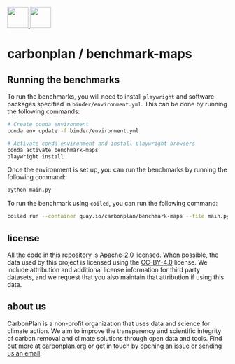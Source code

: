 <p align='left'>
  <a href='https://carbonplan.org/#gh-light-mode-only'>
    <img
      src='https://carbonplan-assets.s3.amazonaws.com/monogram/dark-small.png'
      height='48px'
    />
  </a>
  <a href='https://carbonplan.org/#gh-dark-mode-only'>
    <img
      src='https://carbonplan-assets.s3.amazonaws.com/monogram/light-small.png'
      height='48px'
    />
  </a>
</p>

# carbonplan / benchmark-maps

## Running the benchmarks

To run the benchmarks, you will need to install `playwright` and software packages specified in `binder/environment.yml`. This can be done by running the following commands:

```bash
# Create conda environment
conda env update -f binder/environment.yml

# Activate conda environment and install playwright browsers
conda activate benchmark-maps
playwright install
```

Once the environment is set up, you can run the benchmarks by running the following command:

```bash
python main.py
```

To run the benchmark using `coiled`, you can run the following command:

```bash
coiled run --container quay.io/carbonplan/benchmark-maps --file main.py bash main.sh
```

## license

All the code in this repository is [Apache-2.0](https://choosealicense.com/licenses/apache-2.0/) licensed. When possible, the data used by this project is licensed using the [CC-BY-4.0](https://choosealicense.com/licenses/cc-by-4.0/) license. We include attribution and additional license information for third party datasets, and we request that you also maintain that attribution if using this data.

## about us

CarbonPlan is a non-profit organization that uses data and science for climate action. We aim to improve the transparency and scientific integrity of carbon removal and climate solutions through open data and tools. Find out more at [carbonplan.org](https://carbonplan.org/) or get in touch by [opening an issue](https://github.com/carbonplan/offsets-db/issues/new) or [sending us an email](mailto:hello@carbonplan.org).
